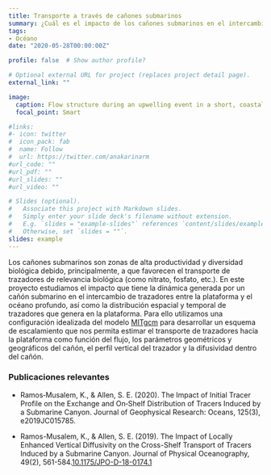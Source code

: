 ```yaml
---
title: Transporte a través de cañones submarinos
summary: ¿Cuál es el impacto de los cañones submarinos en el intercambio de agua y nutrientes entre la plataforma y el océano profundo?
tags:
- Océano
date: "2020-05-28T00:00:00Z"

profile: false  # Show author profile?

# Optional external URL for project (replaces project detail page).
external_link: ""

image:
  caption: Flow structure during an upwelling event in a short, coastal submarine canyon.
  focal_point: Smart

#links:
#- icon: twitter
#  icon_pack: fab
#  name: Follow
#  url: https://twitter.com/anakarinarm
#url_code: ""
#url_pdf: ""
#url_slides: ""
#url_video: ""

# Slides (optional).
#   Associate this project with Markdown slides.
#   Simply enter your slide deck's filename without extension.
#   E.g. `slides = "example-slides"` references `content/slides/example-slides.md`.
#   Otherwise, set `slides = ""`.
slides: example
---
```

Los cañones submarinos son zonas de alta productividad y diversidad biológica debido, principalmente, a que favorecen el transporte de 
trazadores de relevancia biológica (como nitrato, fosfato, etc.). En este proyecto estudiamos el impacto
que tiene la dinámica generada por un cañón submarino en el intercambio de trazadores entre la plataforma y el océano profundo, así como la distribución
 espacial y temporal de trazadores que genera en la plataforma. Para ello utilizamos una configuración idealizada del modelo 
[MITgcm](https://www.mitgcm.org) para desarrollar un esquema de escalamiento que nos permita estimar el transporte de trazadores hacia la plataforma
 como función del flujo, los parámetros geométricos y geográficos del cañón, el perfil vertical del trazador y la difusividad dentro del cañón.


### Publicaciones relevantes

* Ramos‐Musalem, K., & Allen, S. E. (2020). The Impact of Initial Tracer Profile on the Exchange and On‐Shelf Distribution of Tracers Induced by a Submarine Canyon. Journal of Geophysical Research: Oceans, 125(3), e2019JC015785.

* Ramos-Musalem, K., & Allen, S. E. (2019). The Impact of Locally Enhanced Vertical Diffusivity on the Cross-Shelf Transport of Tracers Induced by a Submarine Canyon. Journal of Physical Oceanography, 49(2), 561-584.[10.1175/JPO-D-18-0174.1](https://doi.org/10.1175/JPO-D-18-0174.1)
